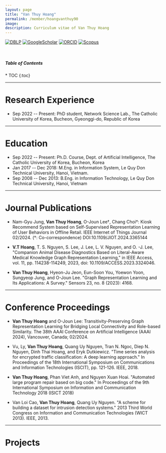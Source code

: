 ```yaml
---
layout: page
title: "Van Thuy Hoang"
permalink: /member/hoangvanthuy90
image: 
description: Curriculum vitae of Van Thuy Hoang
---
```


[![DBLP](https://img.shields.io/badge/DBLP-004F9F?style=flat-square&logo=dblp)](https://dblp.org/pid/291/1059.html) 
[![GoogleScholar](https://img.shields.io/badge/Google%20Scholar-4285F4?style=flat-square&logo=Google+Scholar&logoColor=white)](https://scholar.google.com/citations?user=E7Cc8rAAAAAJ&hl=en) 
[![ORCID](https://img.shields.io/badge/ORCID-A6CE39?style=flat-square&logo=ORCID&logoColor=white)](https://orcid.org/0000-0003-4094-1123) 
[![Scopus](https://img.shields.io/badge/Scopus%20Author%20ID-E9711C?style=flat-square&logo=Scopus&logoColor=white)](https://www.scopus.com/authid/detail.uri?authorId=58203779900) 

<br>

<h5>Table of Contents</h5>
* TOC
{:toc}

***

Research Experience
============
* Sep 2022 -- Present: PhD student, Network Science Lab., The Catholic University of Korea, Bucheon, Gyeonggi-do, Republic of Korea

***

Education
============
* Sep 2022 -- Present: Ph.D. Course, Dept. of Artificial Intelligence, The Catholic University of Korea, Bucheon, Korea
* Jan 2017 -- Dec 2018: M.Eng. in Information System, Le Quy Don Technical University, Hanoi, Vietnam.
* Sep 2008 -- Dec 2013: B.Eng. in Information Technology, Le Quy Don Technical University, Hanoi, Vietnam

***

Journal Publications
============
* Nam-Gyu Jung, **Van Thuy Hoang**, O-Joun Lee†, Chang Choi†: Kiosk Recommend System based on Self-Supervised Representation Learning of User Behaviors in Offline Retail. IEEE Internet of Things Journal 02/2024. (†: Co-correspondence) DOI:10.1109/JIOT.2024.3365144

* **V.T Hoang**, T. S. Nguyen, S. Lee, J. Lee, L. V. Nguyen, and O. -J. Lee, "Companion Animal Disease Diagnostics Based on Literal-Aware Medical Knowledge Graph Representation Learning," in IEEE Access, vol. 11, pp. 114238-114249, 2023, doi: 10.1109/ACCESS.2023.3324046.
  
* **Van Thuy Hoang**, Hyeon-Ju Jeon, Eun-Soon You, Yoewon Yoon, Sungyeop Jung, and O-Joun Lee. "Graph Representation Learning and Its Applications: A Survey." Sensors 23, no. 8 (2023): 4168.

***

Conference Proceedings
============

* **Van Thuy Hoang** and O-Joun Lee: Transitivity-Preserving Graph Representation Learning for Bridging Local Connectivity and Role-based Similarity. The 38th AAAI Conference on Artificial Intelligence (AAAI 2024), Vancouver, Canada; 02/2024.

* Vu, Ly, **Van Thuy Hoang**, Quang Uy Nguyen, Tran N. Ngoc, Diep N. Nguyen, Dinh Thai Hoang, and Eryk Dutkiewicz. "Time series analysis for encrypted traffic classification: A deep learning approach." In Proceedings of the  18th International Symposium on Communications and Information Technologies (ISCIT), pp. 121-126. IEEE, 2018.

* **Van Thuy Hoang**, Phan Viet Anh, and Nguyen Xuan Hoai. "Automated large program repair based on big code." In Proceedings of the 9th International Symposium on Information and Communication Technology 2018 (ISICT 2018)

* Van Loi Cao, **Van Thuy Hoang**, Quang Uy Nguyen. "A scheme for building a dataset for intrusion detection systems." 2013 Third World Congress on Information and Communication Technologies (WICT 2013). IEEE, 2013.

***

Projects
============
